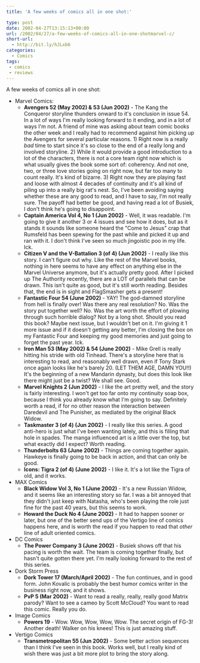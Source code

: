 ```yaml
---
title: 'A few weeks of comics all in one shot:'

type: post
date: 2002-04-27T13:15:13+00:00
url: /2002/04/27/a-few-weeks-of-comics-all-in-one-shotmarvel-c/
short-url:
  - http://bit.ly/hJLxb6
categories:
  - Comics
tags:
 - comics
 - reviews
---
```

A few weeks of comics all in one shot:

- Marvel Comics:
  - **Avengers 52 (May 2002) & 53 (Jun 2002)** - The Kang the Conqueror storyline thunders onward to it's conclusion in issue 54. In a lot of ways I'm really looking forward to it ending, and in a lot of ways I'm not. A friend of mine was asking about team comic books the other week and I really had to recommend against him picking up the Avengers for several particular reasons. 1) Right now is a really *bad* time to start since it's so close to the end of a really long and involved storyline. 2) While it would provide a good introduction to a lot of the characters, there is not a core team right now which is what usually gives the book some sort of: coherency. And not one, two, or three love stories going on right now, but far too many to count really. It's kind of bizarre. 3) Right now they are playing fast and loose with almost 4 decades of continuity and it's all kind of piling up into a really big rat's nest. So, I've been avoiding saying whether these are any good to read, and I have to say, I'm not really sure. The payoff had better be good, and having read a lot of Busiek, I don't think he's going to disappoint.
  - **Captain America Vol 4, No 1 (Jun 2002)** - Well, it was readable. I'm going to give it another 3 or 4 issues and see how it does, but as it stands it sounds like someone heard the "Come to Jesus" crap that Rumsfeld has been spewing for the past while and picked it up and ran with it. I don't think I've seen so much jingoistic poo in my life. Ick.
  - **Citizen V and the V-Battalion 3 (of 4) (Jun 2002)** - I really like this story. I can't figure out why. Like the rest of the Marvel books, nothing in here seems to have any effect on anything else in the Marvel Universe anymore, but it's actually pretty good. After I picked up The Authority recently, there are a LOT of parallels that can be drawn. This isn't quite as good, but it's still worth reading. Besides that, the end is in sight and FlagSmasher gets a present!
  - **Fantastic Four 54 (June 2002)** - YAY! The god-damned storyline from hell is finally over! Was there any real resolution? No. Was the story put together well? No. Was the art worth the effort of plowing through such horrible dialog? Not by a long shot. Should you read this book? Maybe next issue, but I wouldn't bet on it. I'm giving it 1 more issue and if it doesn't getting any better, I'm closing the box on my Fantastic Four and keeping my good memories and just going to forget the past year. Ick.
  - **Iron Man 53 (May 2002) & 54 (June 2002)** - Mike Grell is really hitting his stride with old Tinhead. There's a storyline here that is interesting to read, and reasonably well drawn, even if Tony Stark once again looks like he's barely 20. (LET THEM AGE, DAMN YOU!!) It's the beginning of a new Mandarin dynasty, but does this look like there might just be a twist? We shall see. Good.
  - **Marvel Knights 2 (Jun 2002)** - I like the art pretty well, and the story is fairly interesting. I won't get too far onto my continuity soap box, because I think you already know what I'm going to say. Definitely worth a read, if for no other reason the interaction between Daredevil and The Punisher, as mediated by the original Black Widow.
  - **Taskmaster 3 (of 4) (Jun 2002)** - I really like this series. A good anti-hero is just what I've been wanting lately, and this is filling that hole in spades. The manga influenced art is a little over the top, but what exactly did I expect? Worth reading.
  - **Thunderbolts 63 (June 2002)** - Things are coming together again. Hawkeye is finally going to be back in action, and that can only be good.
  - **Icons: Tigra 2 (of 4) (June 2002)** - I like it. It's a lot like the Tigra of old, and it works.
- MAX Comics
  - **Black Widow Vol 3, No 1 (June 2002)** - It's a new Russian Widow, and it seems like an interesting story so far. I was a bit annoyed that they didn't just keep with Natasha, who's been playing the role just fine for the past 40 years, but this seems to work.
  - **Howard the Duck No 4 (June 2002)** - It had to happen sooner or later, but one of the better send ups of the Vertigo line of comics happens here, and is worth the read if you happen to read that *other* line of adult oriented comics.
- DC Comics 
  - **The Power Company 3 (June 2002)** - Busiek shows off that his pacing is worth the wait. The team is coming together finally, but hasn't quite gotten there yet. I'm really looking forward to the rest of this series.
- Dork Storm Press 
  - **Dork Tower 17 (March/April 2002)** - The fun continues, and in good form. John Kovalic is probably the best humor comics writer in the business right now, and it shows.
  - **PvP 5 (Mar 2002)** - Want to read a really, really, really good Matrix parody? Want to see a cameo by Scott McCloud? You want to read this comic. Really you do.
- Image Comics 
  - **Powers 19** - Wow. Wow, Wow, Wow, Wow. The secret origin of FG-3! Another death! Walker on his knees! This is just amazing stuff.
- Vertigo Comics 
  - **Transmetropolitan 55 (Jun 2002)** - Some better action sequences than I think I've seen in this book. Works well, but I really kind of wish there was just a bit more plot to bring the story along.